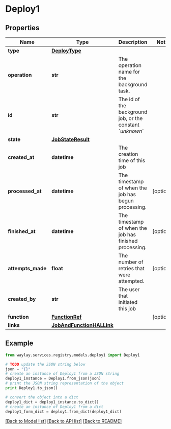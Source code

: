 # Deploy1


## Properties

Name | Type | Description | Notes
------------ | ------------- | ------------- | -------------
**type** | [**DeployType**](DeployType.md) |  | 
**operation** | **str** | The operation name for the background task. | 
**id** | **str** | The id of the background job, or the constant &#x60;_unknown_&#x60; | 
**state** | [**JobStateResult**](JobStateResult.md) |  | 
**created_at** | **datetime** | The creation time of this job | 
**processed_at** | **datetime** | The timestamp of when the job has begun processing. | [optional] 
**finished_at** | **datetime** | The timestamp of when the job has finished processing. | [optional] 
**attempts_made** | **float** | The number of retries that were attempted. | [optional] 
**created_by** | **str** | The user that initiated this job | 
**function** | [**FunctionRef**](FunctionRef.md) |  | [optional] 
**links** | [**JobAndFunctionHALLink**](JobAndFunctionHALLink.md) |  | 

## Example

```python
from waylay.services.registry.models.deploy1 import Deploy1

# TODO update the JSON string below
json = "{}"
# create an instance of Deploy1 from a JSON string
deploy1_instance = Deploy1.from_json(json)
# print the JSON string representation of the object
print Deploy1.to_json()

# convert the object into a dict
deploy1_dict = deploy1_instance.to_dict()
# create an instance of Deploy1 from a dict
deploy1_form_dict = deploy1.from_dict(deploy1_dict)
```
[[Back to Model list]](../README.md#documentation-for-models) [[Back to API list]](../README.md#documentation-for-api-endpoints) [[Back to README]](../README.md)


